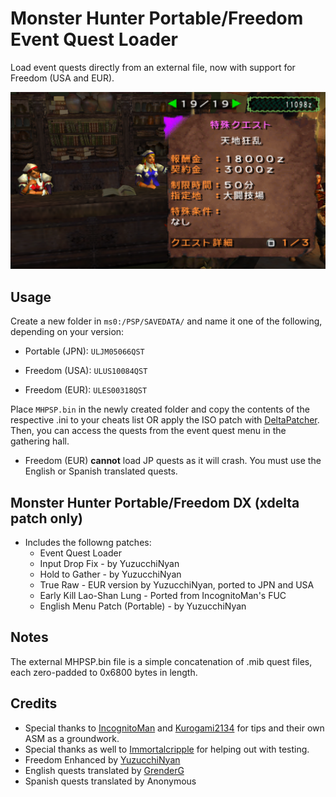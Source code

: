 # Monster Hunter Portable/Freedom Event Quest Loader

Load event quests directly from an external file, now with support for Freedom (USA and EUR).

![Screenshot](/.github/screenshot.png)

## Usage

Create a new folder in `ms0:/PSP/SAVEDATA/` and name it one of the following, depending on your version:

- Portable (JPN): `ULJM05066QST`

- Freedom (USA): `ULUS10084QST`

- Freedom (EUR): `ULES00318QST`

Place `MHPSP.bin` in the newly created folder and copy the contents of the respective .ini to your cheats list OR apply the ISO patch with [DeltaPatcher](https://www.romhacking.net/utilities/704/). Then, you can access the quests from the event quest menu in the gathering hall.
 
- Freedom (EUR) **cannot** load JP quests as it will crash. You must use the English or Spanish translated quests.

## Monster Hunter Portable/Freedom DX (xdelta patch only)
- Includes the followng patches:
  - Event Quest Loader
  - Input Drop Fix - by YuzucchiNyan
  - Hold to Gather - by YuzucchiNyan
  - True Raw - EUR version by YuzucchiNyan, ported to JPN and USA
  - Early Kill Lao-Shan Lung - Ported from IncognitoMan's FUC
  - English Menu Patch (Portable) - by YuzucchiNyan

## Notes

The external MHPSP.bin file is a simple concatenation of .mib quest files, each zero-padded to 0x6800 bytes in length.

## Credits

- Special thanks to [IncognitoMan](https://github.com/IncognitoMan) and [Kurogami2134](https://github.com/Kurogami2134) for tips and their own ASM as a groundwork.
- Special thanks as well to [Immortalcripple](https://github.com/Immortalcripple) for helping out with testing.
- Freedom Enhanced by [YuzucchiNyan](https://github.com/GReinoso96)
- English quests translated by [GrenderG](https://github.com/GrenderG)
- Spanish quests translated by Anonymous

